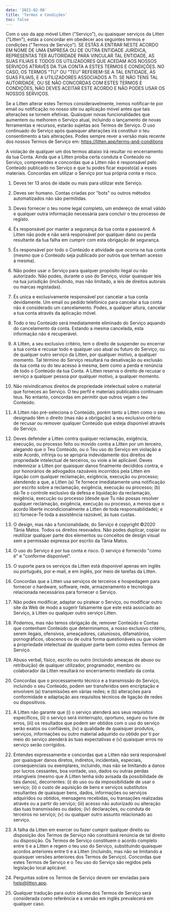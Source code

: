```yaml
---
date: '2021-02-08'
title: 'Termos e Condições'
toc: false
---
```


Com o uso da app móvel Litten ("Serviço"), ou quaisquer serviços da Litten ("Litten"), estás a concordar em obedecer aos seguintes termos e condições ("Termos de Serviço"). SE ESTÁS A ENTRAR NESTE ACORDO EM NOME DE UMA EMPRESA OU DE OUTRA ENTIDADE JURÍDICA, REPRESENTAS TER AUTORIDADE PARA VINCULAR TAL ENTIDADE,  AS SUAS FILIAIS E TODOS OS UTILIZADORES QUE ACEDAM AOS NOSSOS SERVIÇOS ATRAVÉS DA TUA CONTA A ESTES TERMOS E CONDIÇÕES. NO CASO, OS TERMOS "TU" OU "TEU" REFEREM-SE A TAL ENTIDADE,  ÀS SUAS FILIAIS, E A UTILIZADORES ASSOCIADOS A TI. SE NÃO TENS TAL AUTORIDADE, OU SE NÃO CONCORDAS COM ESTES TERMOS E CONDIÇÕES, NÃO DEVES ACEITAR ESTE ACORDO E NÃO PODES USAR OS NOSSOS SERVIÇOS.

Se a Litten alterar estes Termos consideravelmente, iremos notificar-te por email ou notificação no nosso site ou aplicação móvel antes que tais alterações se tornem efetivas. Quaisquer novas funcionalidades que aumentem ou melhorem o Serviço atual, incluindo o lançamento de novas ferramentas e recursos, estarão sujeitas aos Termos de Serviço. O uso continuado do Serviço após quaisquer alterações irá constituir o teu consentimento a tais alterações. Podes sempre rever a versão mais recente dos nossos Termos de Serviço em: https://litten.app/terms-and-conditions

A violação de qualquer um dos termos abaixo irá resultar no encerramento da tua Conta. Ainda que a Litten proíba certa conduta e Conteúdo no Serviço, compreendes e concordas que a Litten não é responsável pelo Conteúdo publicado no Serviço e que tu podes ficar exposto(a) a esses materiais. Concordas em utilizar o Serviço por tua própria conta e risco.

1. Deves ter 13 anos de idade ou mais para utilizar este Serviço.
1. Deves ser humano. Contas criadas por "bots" ou outros métodos automatizados não são permitidas.
1. Deves fornecer o teu nome legal completo, um endereço de email válido e qualquer outra informação necessária para concluir o teu processo de registo.
1. És responsável por manter a segurança da tua conta e password. A Litten não pode e não será responsável por qualquer dano ou perda resultante da tua falha em cumprir com esta obrigação de segurança.
1. És responsável por todo o Conteúdo e atividade que ocorra na tua conta (mesmo que o Conteúdo seja publicado por outros que tenham acesso à mesma).
1. Não podes usar o Serviço para qualquer propósito ilegal ou não autorizado. Não podes, durante o uso do Serviço, violar quaisquer leis na tua jurisdição (includindo, mas não limitado, a leis de direitos autorais ou marcas registadas).
1. És unica e exclusivamente responsável por cancelar a tua conta devidamente. Um email ou pedido telefónico para cancelar a tua conta não é considerado um cancelamento. Podes, a qualquer altura, cancelar a tua conta através da aplicação móvel.
1. Todo o teu Conteúdo será imediatamente eliminado do Serviço aquando do cancelamento da conta. Estando a mesma cancelada, esta informação não é recuperável.

1. A Litten, a seu exclusivo critério, tem o direito de suspender ou encerrar a tua conta e recusar todo e qualquer uso atual ou futuro do Serviço, ou de qualquer outro serviço da Litten, por qualquer motivo, a qualquer momento. Tal término do Serviço resultará na desativação ou exclusão da tua conta ou do teu acesso à mesma, bem como a perda e renúncia de todo o Conteúdo da tua Conta. A Litten reserva o direito de recusar o serviço a qualquer pessoa por qualquer motivo, a qualquer momento.
1. Não reivindicamos direitos de propriedade intelectual sobre o material que forneces ao Serviço. O teu perfil e materiais publicados continuam teus. No entanto, concordas em permitir que outros vejam o teu Conteúdo.
1. A Litten não pré-seleciona o Conteúdo, porém tanto a Litten como o seu designado têm o direito (mas não a obrigação) a seu exclusivo critério de recusar ou remover qualquer Conteúdo que esteja disponível através do Serviço.
1. Deves defender a Litten contra qualquer reclamação, exigência, execução, ou processo feito ou movido contra a Litten por um terceiro, alegando que o Teu Conteúdo, ou o Teu uso do Serviço em violação a este Acordo, infrinja ou se apropria indevidamente dos direitos de propriedade intelectual de terceiros, ou viole a lei aplicável. Deves indemnizar a Litten por quaisquer danos finalmente decididos contra, e por honorários de advogados razoáveis incorridos pela Litten em ligação com qualquer reclamação, exigência, execução ou processo; atendendo a que, a Litten (a) Te fornece imediatamente uma notificação por escrito sobre a reclamação, exigência, execução ou processo; (b) dá-Te o controle exclusivo da defesa e liquidação da reclamação, exigência, execução ou processo (desde que Tu não possas resolver qualquer reclamação, exigência, execução ou processo, a menos que o acordo liberte incondicionalmente a Litten de toda responsabilidade); e (c) fornece-Te toda a assistência razoável, às tuas custas.
1. O design, mas não a funcionalidade, do Serviço é copyright ©2020 Tânia Matos. Todos os direitos resevados. Não podes duplicar, copiar ou reutilizar qualquer parte dos elementos ou conceitos de design visual sem a permissão expressa por escrito da Tânia Matos.
1. O uso do Serviço é por tua conta e risco. O serviço é fornecido "como é" e "conforme disponível".
1. O suporte para os serviços da Litten está disponível apenas em inglês ou português, por e-mail, e em inglês, por meio de tarefas da Litten.
1. Concordas que a Litten usa serviços de terceiros e hospedagem para fornecer o hardware, software, rede, armazenamento e tecnologia relacionada necessários para fornecer o Serviço.
1. Não podes modificar, adaptar ou piratear o Serviço, ou modificar outro site da Web de modo a sugerir falsamente que este está associado ao Serviço, à Litten ou qualquer outro serviço Litten.
1. Podemos, mas não temos obrigação de, remover Conteúdo e Contas que contenham Conteúdo que determinamos, a nosso exclusivo critério, serem ilegais, ofensivos, ameaçadores, caluniosos, difamatórios, pornográficos, obscenos ou de outra forma questionáveis ou que violem a propriedade intelectual de qualquer parte bem como estes Termos de Serviço.
1. Abuso verbal, físico, escrito ou outro (incluindo ameaças de abuso ou retribuição) de qualquer utilizador, programador, membro ou colaborador da Litten resultará no encerramento imediato da conta.
1. Concordas que o processamento técnico e a transmissão do Serviço, incluindo o seu Conteúdo, podem ser transferidos sem encriptação e envolvem (a) transmissões em várias redes; e (b) alterações para conformidade e adaptação aos requisitos técnicos de ligação de redes ou dispositivos.
1. A Litten não garante que (i) o serviço atenderá aos seus requisitos específicos, (ii) o serviço será ininterrupto, oportuno, seguro ou livre de erros, (iii) os resultados que podem ser obtidos com o uso do serviço serão exatos ou confiáveis, (iv) a qualidade de quaisquer produtos, serviços, informações ou outro material adquirido ou obtido por ti por meio do serviço atenderá às tuas expectativas e (v) quaisquer erros no serviço serão corrigidos.
1. Entendes expressamente e concordas que a Litten não será responsável por quaisquer danos diretos, indiretos, incidentais, especiais, consequenciais ou exemplares, incluindo, mas não se limitando a danos por lucros cessantes, boa vontade, uso, dados ou outras perdas intangíveis (mesmo que A Litten tenha sido avisada da possibilidade de tais danos), decorrentes: (i) do uso ou da impossibilidade de usar o serviço; (ii) o custo de aquisição de bens e serviços substitutos resultantes de quaisquer bens, dados, informações ou serviços adquiridos ou obtidos, mensagens recebidas, ou transações realizadas através ou a partir do serviço; (iii) acesso não autorizado ou alteração das tuas transmissões ou dados; (iv) declarações, ou conduta de terceiros no serviço; (v) ou qualquer outro assunto relacionado ao serviço.
1. A falha da Litten em exercer ou fazer cumprir qualquer direito ou disposição dos Termos de Serviço não constituirá renúncia de tal direito ou disposição. Os Termos de Serviço constituem o acordo completo entre ti e a Litten e regem o teu uso do Serviço, substituindo quaisquer acordos anteriores entre ti e a Litten (incluindo, mas não se limitando a quaisquer versões anteriores dos Termos de Serviço). Concordas que estes Termos de Serviço e o Teu uso do Serviço são regidos pela legislação local aplicável.
1. Perguntas sobre os Termos de Serviço devem ser enviadas para help@litten.app.
1. Qualquer tradução para outro idioma dos Termos de Serviço será considerada como referência e a versão em inglês prevalecerá em qualquer caso.
